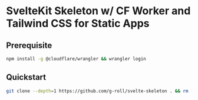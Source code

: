 # SvelteKit Skeleton w/ CF Worker and Tailwind CSS for Static Apps

## Prerequisite

```bash
npm install -g @cloudflare/wrangler && wrangler login
```

## Quickstart

```bash
git clone --depth=1 https://github.com/g-roll/svelte-skeleton . && rm -rf {.git,.DS_STORE} && npm install
```